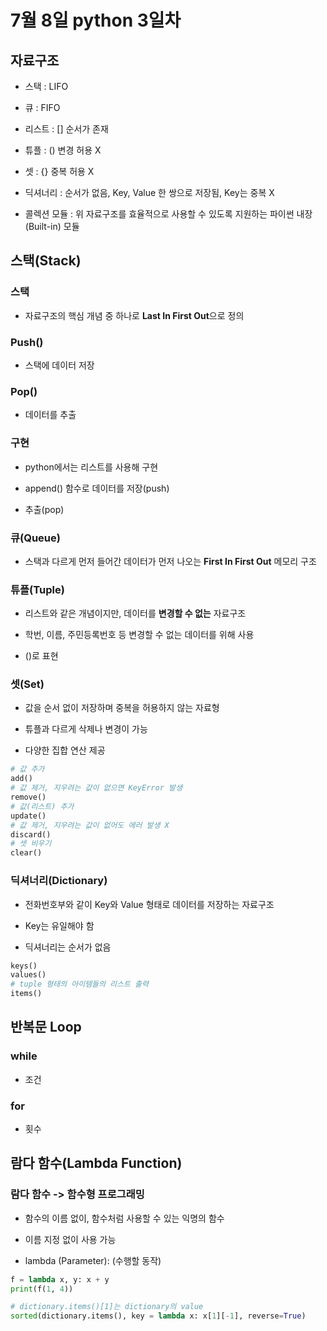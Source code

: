 # 7월 8일 python 3일차  

## 자료구조  

* 스택 : LIFO  

* 큐 : FIFO  

* 리스트 : [] 순서가 존재  

* 튜플 : () 변경 허용 X  

* 셋 : {} 중복 허용 X  

* 딕셔너리 : 순서가 없음, Key, Value 한 쌍으로 저장됨, Key는 중복 X  

* 콜렉션 모듈 : 위 자료구조를 효율적으로 사용할 수 있도록 지원하는 파이썬 내장(Built-in) 모듈  

## 스택(Stack)  

### 스택  

* 자료구조의 핵심 개념 중 하나로 **Last In First Out**으로 정의  

### Push()  

* 스택에 데이터 저장

### Pop()  

* 데이터를 추출  

### 구현  

* python에서는 리스트를 사용해 구현  

* append() 함수로 데이터를 저장(push)  

* 추출(pop)  

### 큐(Queue)  

* 스택과 다르게 먼저 들어간 데이터가 먼저 나오는 **First In First Out** 메모리 구조  

### 튜플(Tuple)  

* 리스트와 같은 개념이지만, 데이터를 **변경할 수 없는** 자료구조  

* 학번, 이름, 주민등록번호 등 변경할 수 없는 데이터를 위해 사용  

* ()로 표현  

### 셋(Set)  

* 값을 순서 없이 저장하며 중복을 허용하지 않는 자료형  

* 튜플과 다르게 삭제나 변경이 가능  

* 다양한 집합 연산 제공  

```python
# 값 추가
add()
# 값 제거, 지우려는 값이 없으면 KeyError 발생
remove()
# 값(리스트) 추가
update()
# 값 제거, 지우려는 값이 없어도 에러 발생 X
discard()
# 셋 비우기
clear()
```

### 딕셔너리(Dictionary)  

* 전화번호부와 같이 Key와 Value 형태로 데이터를 저장하는 자료구조  

* Key는 유일해야 함  

* 딕셔너리는 순서가 없음 

```python
keys()
values()
# tuple 형태의 아이템들의 리스트 출력
items()

```

## 반복문 Loop  

### while  

* 조건  

### for  

* 횟수  

## 람다 함수(Lambda Function)  

### 람다 함수 -> 함수형 프로그래밍  

* 함수의 이름 없이, 함수처럼 사용할 수 있는 익명의 함수  

* 이름 지정 없이 사용 가능  

* lambda (Parameter): (수행할 동작)  

```python
f = lambda x, y: x + y
print(f(1, 4))

# dictionary.items()[1]는 dictionary의 value
sorted(dictionary.items(), key = lambda x: x[1][-1], reverse=True)
```